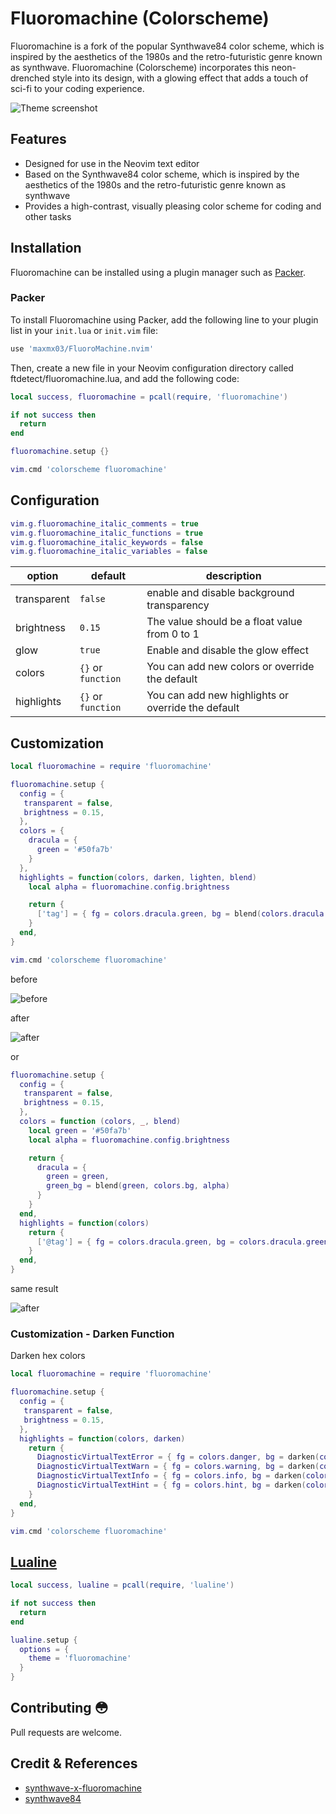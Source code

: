 # Fluoromachine (Colorscheme)

Fluoromachine is a fork of the popular Synthwave84 color scheme, which is inspired by the aesthetics of the 1980s and the retro-futuristic genre known as synthwave.
Fluoromachine (Colorscheme) incorporates this neon-drenched style into its design, with a glowing effect that adds a touch of sci-fi to your coding experience.

![Theme screenshot](https://user-images.githubusercontent.com/50273941/189177820-b496e6d8-6747-4310-84fc-2a6e016f67a4.png)

## Features

- Designed for use in the Neovim text editor
- Based on the Synthwave84 color scheme, which is inspired by the aesthetics of the 1980s and the retro-futuristic genre known as synthwave
- Provides a high-contrast, visually pleasing color scheme for coding and other tasks


## Installation

Fluoromachine can be installed using a plugin manager such as [Packer](https://github.com/wbthomason/packer.nvim).

### Packer

To install Fluoromachine using Packer, add the following line to your plugin list in your `init.lua` or `init.vim` file:

```lua
use 'maxmx03/FluoroMachine.nvim'
```

Then, create a new file in your Neovim configuration directory called ftdetect/fluoromachine.lua, 
and add the following code:

```lua
local success, fluoromachine = pcall(require, 'fluoromachine')

if not success then
  return
end

fluoromachine.setup {}

vim.cmd 'colorscheme fluoromachine'
```

## Configuration

```lua
vim.g.fluoromachine_italic_comments = true
vim.g.fluoromachine_italic_functions = true
vim.g.fluoromachine_italic_keywords = false
vim.g.fluoromachine_italic_variables = false
```

| option      | default            | description                                        |
| ----------- | ------------------ | -------------------------------------------------- |
| transparent | `false`            | enable and disable background transparency         |
| brightness  | `0.15`             | The value should be a float value from 0 to 1      |
| glow        | `true`             | Enable and disable the glow effect                 |
| colors      | `{}` or `function` | You can add new colors or override the default     |
| highlights  | `{}` or `function` | You can add new highlights or override the default |

## Customization

```lua
local fluoromachine = require 'fluoromachine'

fluoromachine.setup {
  config = {
   transparent = false,
   brightness = 0.15,
  },
  colors = {
    dracula = {
      green = '#50fa7b'
    }
  },
  highlights = function(colors, darken, lighten, blend)
    local alpha = fluoromachine.config.brightness

    return {
      ['tag'] = { fg = colors.dracula.green, bg = blend(colors.dracula.green, colors.bg, alpha) }
    }
  end,
}

vim.cmd 'colorscheme fluoromachine'
```

<p>before</p>

![before](https://user-images.githubusercontent.com/50273941/189538463-1e0aee04-585b-4854-addf-b284a85aaa2c.png)

<p>after</p>

![after](https://user-images.githubusercontent.com/50273941/189538457-473fc325-0d53-4eab-bb01-914b985253c2.png)

or

```lua
fluoromachine.setup {
  config = {
   transparent = false,
   brightness = 0.15,
  },
  colors = function (colors, _, blend)
    local green = '#50fa7b'
    local alpha = fluoromachine.config.brightness

    return {
      dracula = {
        green = green,
        green_bg = blend(green, colors.bg, alpha)
      }
    }
  end,
  highlights = function(colors)
    return {
      ['@tag'] = { fg = colors.dracula.green, bg = colors.dracula.green_bg }
    }
  end,
}
```

<p>same result</p>

![after](https://user-images.githubusercontent.com/50273941/189538457-473fc325-0d53-4eab-bb01-914b985253c2.png)

### Customization - Darken Function

Darken hex colors

```lua
local fluoromachine = require 'fluoromachine'

fluoromachine.setup {
  config = {
   transparent = false,
   brightness = 0.15,
  },
  highlights = function(colors, darken)
    return {
      DiagnosticVirtualTextError = { fg = colors.danger, bg = darken(colors.error, 30) },
      DiagnosticVirtualTextWarn = { fg = colors.warning, bg = darken(colors.warn, 30) },
      DiagnosticVirtualTextInfo = { fg = colors.info, bg = darken(colors.info, 30) },
      DiagnosticVirtualTextHint = { fg = colors.hint, bg = darken(colors.hint, 30) },
    }
  end,
}

vim.cmd 'colorscheme fluoromachine'
```

## [Lualine](https://github.com/nvim-lualine/lualine.nvim)

```lua
local success, lualine = pcall(require, 'lualine')

if not success then
  return
end

lualine.setup {
  options = {
    theme = 'fluoromachine'
  }
}
```

## Contributing 😳

Pull requests are welcome.

## Credit & References

- [synthwave-x-fluoromachine](https://github.com/webrender/synthwave-x-fluoromachine)
- [synthwave84](https://github.com/LunarVim/synthwave84.nvim)
